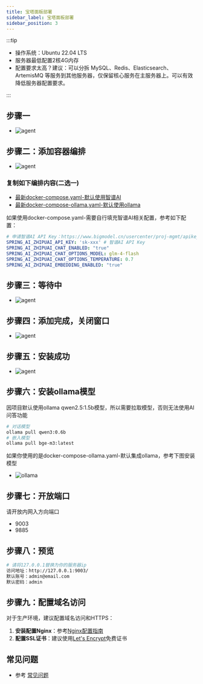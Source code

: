 ```yaml
---
title: 宝塔面板部署
sidebar_label: 宝塔面板部署
sidebar_position: 3
---
```


:::tip

- 操作系统：Ubuntu 22.04 LTS
- 服务器最低配置2核4G内存
- 配置要求太高？建议：可以分拆 MySQL、Redis、Elasticsearch、ArtemisMQ 等服务到其他服务器，仅保留核心服务在主服务器上。可以有效降低服务器配置要求。

:::

## 步骤一

- ![agent](/img/deploy/baota/baota_1.png)

## 步骤二：添加容器编排

- ![agent](/img/deploy/baota/baota_2.png)

### 复制如下编排内容(二选一)

- [最新docker-compose.yaml-默认使用智谱AI](https://gitee.com/270580156/weiyu/blob/main/deploy/docker/docker-compose.yaml)
- [最新docker-compose-ollama.yaml-默认使用ollama](https://gitee.com/270580156/weiyu/blob/main/deploy/docker/docker-compose-ollama.yaml)

如果使用docker-compose.yaml-需要自行填充智谱AI相关配置，参考如下配置：

```yaml
# 申请智谱AI API Key：https://www.bigmodel.cn/usercenter/proj-mgmt/apikeys
SPRING_AI_ZHIPUAI_API_KEY: 'sk-xxx' # 智谱AI API Key
SPRING_AI_ZHIPUAI_CHAT_ENABLED: "true"
SPRING_AI_ZHIPUAI_CHAT_OPTIONS_MODEL: glm-4-flash
SPRING_AI_ZHIPUAI_CHAT_OPTIONS_TEMPERATURE: 0.7
SPRING_AI_ZHIPUAI_EMBEDDING_ENABLED: "true"
```

## 步骤三：等待中

- ![agent](/img/deploy/baota/baota_3.png)

## 步骤四：添加完成，关闭窗口

- ![agent](/img/deploy/baota/baota_4.png)

## 步骤五：安装成功

- ![agent](/img/deploy/baota/baota_5.png)

## 步骤六：安装ollama模型

因项目默认使用ollama qwen2.5:1.5b模型，所以需要拉取模型，否则无法使用AI问答功能

```bash
# 对话模型
ollama pull qwen3:0.6b
# 嵌入模型
ollama pull bge-m3:latest
```

如果你使用的是docker-compose-ollama.yaml-默认集成ollama，参考下图安装模型

- ![ollama](/img/deploy/baota/baota-ollama.png)

## 步骤七：开放端口

请开放内网入方向端口

- 9003
- 9885

## 步骤八：预览

```bash
# 请将127.0.0.1替换为你的服务器ip
访问地址：http://127.0.0.1:9003/
默认账号：admin@email.com
默认密码：admin
```

## 步骤九：配置域名访问

对于生产环境，建议配置域名访问和HTTPS：

1. **安装配置Nginx**：参考[Nginx配置指南](./depend/nginx.md)
2. **配置SSL证书**：建议使用[Let's Encrypt](./depend/letsencrypt.md)免费证书

## 常见问题

- 参考 [常见问题](/docs/faq)
